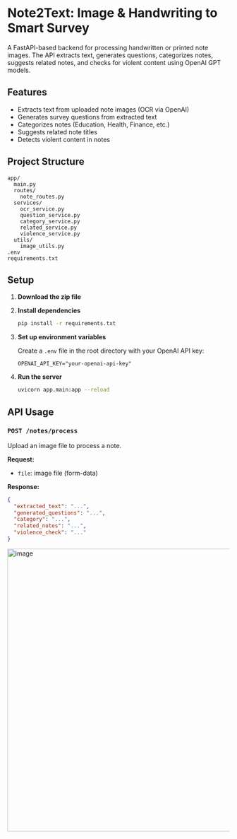 # Note2Text: Image & Handwriting to Smart Survey

A FastAPI-based backend for processing handwritten or printed note images. The API extracts text, generates questions, categorizes notes, suggests related notes, and checks for violent content using OpenAI GPT models.

## Features

- Extracts text from uploaded note images (OCR via OpenAI)
- Generates survey questions from extracted text
- Categorizes notes (Education, Health, Finance, etc.)
- Suggests related note titles
- Detects violent content in notes

## Project Structure

```
app/
  main.py
  routes/
    note_routes.py
  services/
    ocr_service.py
    question_service.py
    category_service.py
    related_service.py
    violence_service.py
  utils/
    image_utils.py
.env
requirements.txt
```

## Setup

1. **Download the zip file**

2. **Install dependencies**
   ```sh
   pip install -r requirements.txt
   ```

3. **Set up environment variables**

   Create a `.env` file in the root directory with your OpenAI API key:
   ```
   OPENAI_API_KEY="your-openai-api-key"
   ```

4. **Run the server**
   ```sh
   uvicorn app.main:app --reload
   ```

## API Usage

### `POST /notes/process`

Upload an image file to process a note.

**Request:**
- `file`: image file (form-data)

**Response:**
```json
{
  "extracted_text": "...",
  "generated_questions": "...",
  "category": "...",
  "related_notes": "...",
  "violence_check": "..."
}
```
<img width="1592" height="640" alt="image" src="https://github.com/user-attachments/assets/3390d696-0841-4131-bb5b-85896bf4d7b4" />

